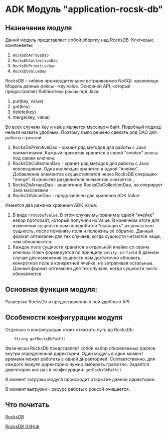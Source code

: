 # ADK Модуль "application-rocsk-db"

## Назначение модуля
Даннй модуль представляет собой обертку над RocksDB. 
Ключевые компоненты:

1. `RocksDbArraysDao`
2. `RocksDbCollectionDao`
3. `RocksDbPrimitiveDao`
4. `RocksDbValueDao`

RocksDB – гибкое производительное встраиваемое NoSQL хранилище.
Модель данных роксы - key:value.
Основной API, который предоставляет библиотека роксы под Java:

1. put(key, value)
2. get(key)
3. delete(key)
4. merge(key, value)

Во всех случаях key и value является массивом байт. Подобный подход нельзя назвать удобным. Поэтому было решено сделать ряд DAO для работы с роксой.  

1. RocksDbPrimitiveDao - хранит ряд методов для работы с Java примитивами. Каждый примитив хранится в своей "ячейке" роксы под своим ключом.
2. RocksDbCollectionDao - хранит ряд методов для работы с Java коллекциями. Одна коллекция хранится в одной "ячейке". Добавление элементов осуществляется через RocksDB операцию "merge". В качестве разделителя элементов считается `,` 
3. RocksDbArraysDao - аналогично RocksDbCollectionDao, но оперирует Java массивами 
4. RocksDbValueDao - предназначен для хранения ADK Value

Имеется два режима хранения ADK Value:

1. В виде `ProtobufValue`. В этом случае мы храним в одной "ячейке" набор протобайт, который получили из Value. 
В конечном итоге для изменения сущности нам понадобится "вытащить" из роксы всю сущность, после поменять поля и положить её обратно. Данный формат оптимален для тех случаев, когда сущности читаются чаще, чем обновляются. 
2. Каждое поле сущности хранится в отдельной ячейке со своим ключом. Ключ формируется по принципу
`entity:id:field` 
В данном случае для изменения сущности нам достаточно обновить конкретное поле в конкретной ячейке, не затрагивая остальные. Данный формат оптимален для тех случаев, когда сущности часто обновляются. 


## Основная функция модуля:
Развертка RocksDb и предоставление к ней удобного API 

## Особености конфигурации модуля
Отдельно в конфигурации стоит отметить путь до RocksDb:
```
    String getRocksDbPath()
```

Физически RocksDb представляет собой набор обновляемых файлов внутри определенной директории.
Один модуль в один момент времени может работать с одной директорией.
Соответственно, для каждого модуля директорию нужно выбирать грамотно.
Задаётся директория как раз в конфигурации: `getRocksDbPath()`

В момент загрузки модуля происходит открытие данной директории.

В момент выгрузки - ресурс работы с роксой очищается. 



## Что почитать
[RocksDB](https://rocksdb.org/)

[RocksDB GitHub](https://github.com/facebook/rocksdb)